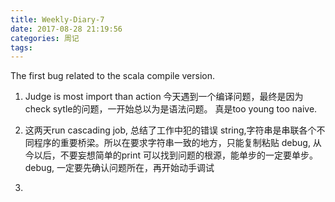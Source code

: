 ```yaml
---
title: Weekly-Diary-7
date: 2017-08-28 21:19:56
categories: 周记
tags:
---
```

The first bug related to the scala compile version.

1. Judge is most import than action
今天遇到一个编译问题，最终是因为check sytle的问题，一开始总以为是语法问题。
真是too young too naive.

2. 这两天run cascading job, 总结了工作中犯的错误
string,字符串是串联各个不同程序的重要桥梁。所以在要求字符串一致的地方，只能复制粘贴
debug, 从今以后，不要妄想简单的print 可以找到问题的根源，能单步的一定要单步。
debug, 一定要先确认问题所在，再开始动手调试

3.  
